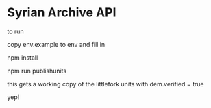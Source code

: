 # Syrian Archive API

to run

copy env.example to env and fill in

npm install

npm run publishunits

this gets a working copy of the littlefork units with dem.verified = true

yep!
